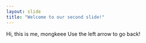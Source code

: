 ```yaml
---
layout: slide
title: "Welcome to our second slide!"
---
```

Hi, this is me, mongkeee
Use the left arrow to go back!
